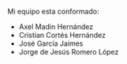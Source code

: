 
Mi equipo esta conformado:

- Axel Madin Hernández
- Cristian Cortés Hernández
- José García Jaimes
- Jorge de Jesús Romero López
